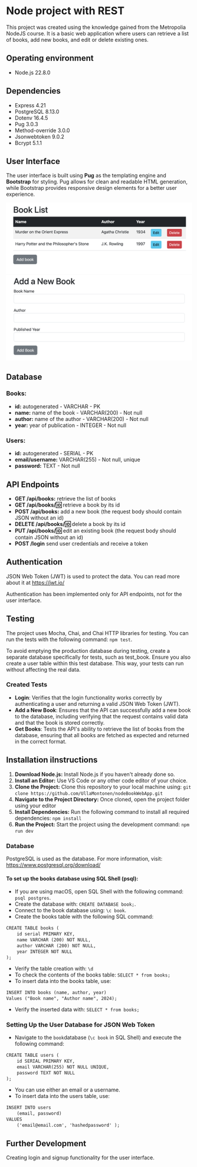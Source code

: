 # Node project with REST
This project was created using the knowledge gained from the Metropolia NodeJS course. It is a basic web application where users can retrieve a list of books, add new books, and edit or delete existing ones.

## Operating environment
- Node.js 22.8.0

## Dependencies
- Express 4.21
- PostgreSQL 8.13.0
- Dotenv 16.4.5
- Pug 3.0.3
- Method-override  3.0.0
- Jsonwebtoken 9.0.2
- Bcrypt 5.1.1

## User Interface
The user interface is built using **Pug** as the templating engine and **Bootstrap** for styling. Pug allows for clean and readable HTML generation, while Bootstrap provides responsive design elements for a better user experience.

![book list view](/pictures/booklist.png)
![add book view](/pictures/addBook.png)


## Database
### Books:
- **id:** autogenerated - VARCHAR - PK
- **name:** name of the book - VARCHAR(200) - Not null
- **author:** name of the author - VARCHAR(200) - Not null
- **year:** year of publication - INTEGER - Not null

### Users:
- **id:** autogenerated - SERIAL - PK
- **email/username:** VARCHAR(255) - Not null, unique
- **password:** TEXT - Not null

## API Endpoints
- **GET /api/books:** retrieve the list of books
- **GET /api/books/:id:** retrieve a book by its id
- **POST /api/books:** add a new book (the request body should contain JSON without an id)
- **DELETE /api/books/:id:** delete a book by its id
- **PUT /api/books/:id:** edit an existing book (the request body should contain JSON without an id)
- **POST /login** send user credentials and receive a token

## Authentication
JSON Web Token (JWT) is used to protect the data. You can read more about it at https://jwt.io/

Authentication has been implemented only for API endpoints, not for the user interface.

## Testing
The project uses Mocha, Chai, and Chai HTTP libraries for testing. You can run the tests with the following command: `npm test`.

To avoid emptying the production database during testing, create a separate database specifically for tests, such as test_book. Ensure you also create a user table within this test database. This way, your tests can run without affecting the real data.

### Created Tests
- **Login**: Verifies that the login functionality works correctly by authenticating a user and returning a valid JSON Web Token (JWT).
- **Add a New Book**: Ensures that the API can successfully add a new book to the database, including verifying that the request contains valid data and that the book is stored correctly.
- **Get Books**: Tests the API's ability to retrieve the list of books from the database, ensuring that all books are fetched as expected and returned in the correct format.

## Installation iInstructions
1. **Download Node.js:** Install Node.js if you haven't already done so.
2. **Install an Editor:** Use VS Code or any other code editor of your choice.
3. **Clone the Project:** Clone this repository to your local machine using: `git clone https://github.com/UllaMontonen/nodeBookWebApp.git`
4. **Navigate to the Project Directory:** Once cloned, open the project folder using your editor
5. **Install Dependencies:** Run the following command to install all required dependencies: `npm install`
6. **Run the Project:** Start the project using the development command: `npm run dev`


### Database
PostgreSQL is used as the database. For more information, visit: https://www.postgresql.org/download/ 

#### To set up the books database using SQL Shell (psql):

- If you are using macOS, open SQL Shell with the following command: `psql postgres`. 
- Create the database with: `CREATE DATABASE book;`. 
- Connect to the book database using: `\c book`. 
- Create the books table with the following SQL command:
```
CREATE TABLE books (
    id serial PRIMARY KEY,
    name VARCHAR (200) NOT NULL,
    author VARCHAR (200) NOT NULL,
    year INTEGER NOT NULL 
);
```
- Verify the table creation with: `\d` 
- To check the contents of the books table: `SELECT * from books;`
- To insert data into the books table, use:
```
INSERT INTO books (name, author, year)
Values ("Book name", "Author name", 2024);
```
- Verify the inserted data with: `SELECT * from books;`

### Setting Up the User Database for JSON Web Token
- Navigate to the `book`database (`\c book` in SQL Shell) and execute the following command:
```
CREATE TABLE users (
    id SERIAL PRIMARY KEY,
    email VARCHAR(255) NOT NULL UNIQUE,
    password TEXT NOT NULL
);
```
- You can use either an email or a username.
- To insert data into the users table, use:
```
INSERT INTO users 
    (email, password) 
VALUES 
    ('email@email.com', 'hashedpassword' );
```

## Further Development
Creating login and signup functionality for the user interface.